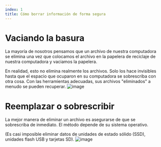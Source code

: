 ```yaml
---
index: 1
title: Cómo borrar información de forma segura
---
```

# Vaciando la basura

La mayoría de nosotros pensamos que un archivo de nuestra computadora se elimina una vez que colocamos el archivo en la papelera de reciclaje de nuestra computadora y vaciamos la papelera.

En realidad, esto no elimina realmente los archivos. Solo los hace invisibles hasta que el espacio que ocuparon en su computadora se sobrescriba con otra cosa. Con las herramientas adecuadas, sus archivos "eliminados" a menudo se pueden recuperar.
![image](deleting1.png)

# Reemplazar o sobrescribir

La mejor manera de eliminar un archivo es asegurarse de que se sobrescriba de inmediato. El método depende de su sistema operativo.

(Es casi imposible eliminar datos de unidades de estado sólido (SSD), unidades flash USB y tarjetas SD).
![image](deleting2.png)